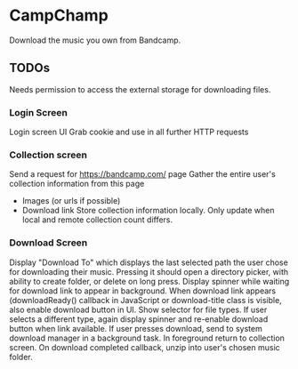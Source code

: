 # CampChamp
Download the music you own from Bandcamp.

## TODOs
Needs permission to access the external storage for downloading files.
### Login Screen
Login screen UI
Grab cookie and use in all further HTTP requests
### Collection screen
Send a request for https://bandcamp.com/<Username> page
Gather the entire user's collection information from this page
- Images (or urls if possible)
- Download link
Store collection information locally. Only update when local and remote collection count differs.
### Download Screen
Display "Download To" which displays the last selected path the user chose for downloading their music. Pressing it should open a directory picker, with ability to create folder, or delete on long press.
Display spinner while waiting for download link to appear in background. When download link appears (downloadReady() callback in JavaScript or download-title class is visible, also enable download button in UI.
Show selector for file types. If user selects a different type, again display spinner and re-enable download button when link available.
If user presses download, send to system download manager in a background task. In foreground return to collection screen.
On download completed callback, unzip into user's chosen music folder.

